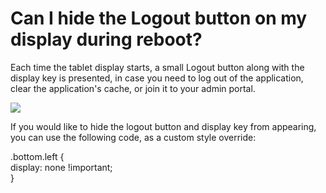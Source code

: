 # Can I hide the Logout button on my display during reboot?

Each time the tablet display starts, a small Logout button along with the display key is presented, in case you need to log out of the application, clear the application's cache, or join it to your admin portal.

[![](https://downloads.intercomcdn.com/i/o/76468287/d7ec91a656fa96ac9874e00b/Screen+Shot+2018-09-14+at+6.58.00+PM.png)](https://downloads.intercomcdn.com/i/o/76468287/d7ec91a656fa96ac9874e00b/Screen+Shot+2018-09-14+at+6.58.00+PM.png)

If you would like to hide the logout button and display key from appearing, you can use the following code, as a custom style override:

.bottom.left {  
display: none !important;  
}
<!--stackedit_data:
eyJoaXN0b3J5IjpbOTg3ODI3Njk0XX0=
-->